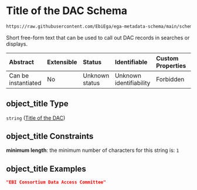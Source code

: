# Title of the DAC Schema

```txt
https://raw.githubusercontent.com/EbiEga/ega-metadata-schema/main/schemas/EGA.DAC.json#/properties/object_title
```

Short free-form text that can be used to call out DAC records in searches or displays.

| Abstract            | Extensible | Status         | Identifiable            | Custom Properties | Additional Properties | Access Restrictions | Defined In                                                             |
| :------------------ | :--------- | :------------- | :---------------------- | :---------------- | :-------------------- | :------------------ | :--------------------------------------------------------------------- |
| Can be instantiated | No         | Unknown status | Unknown identifiability | Forbidden         | Allowed               | none                | [EGA.DAC.json\*](../../../schemas/EGA.DAC.json "open original schema") |

## object\_title Type

`string` ([Title of the DAC](ega-8-properties-title-of-the-dac.md))

## object\_title Constraints

**minimum length**: the minimum number of characters for this string is: `1`

## object\_title Examples

```json
"EBI Consortium Data Access Committee"
```
